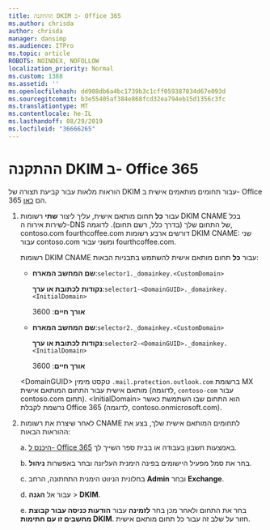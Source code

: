 ```yaml
---
title: ההתקנה DKIM ב- Office 365
ms.author: chrisda
author: chrisda
manager: dansimp
ms.audience: ITPro
ms.topic: article
ROBOTS: NOINDEX, NOFOLLOW
localization_priority: Normal
ms.custom: 1388
ms.assetid: ''
ms.openlocfilehash: dd908db6a4bc1739b3c1cff059387034d67e093d
ms.sourcegitcommit: b3e55405af384e868fcd32ea794eb15d1356c3fc
ms.translationtype: MT
ms.contentlocale: he-IL
ms.lasthandoff: 08/29/2019
ms.locfileid: "36666265"
---
```

# <a name="setup-dkim-in-office-365"></a>ההתקנה DKIM ב- Office 365

הוראות מלאות עבור קביעת תצורה של DKIM עבור תחומים מותאמים אישית ב- Office 365 הם [כאן](https://docs.microsoft.com/office365/SecurityCompliance/use-dkim-to-validate-outbound-email#what-you-need-to-do-to-manually-set-up-dkim-in-office-365).

1. עבור **כל** תחום מותאם אישית, עליך ליצור **שתי** רשומות DKIM CNAME בכל לשירות אירוח ה-DNS של התחום שלך (בדרך כלל, רשם תחום). לדוגמה, contoso.com fourthcoffee.com דורשים ארבע רשומות DKIM CNAME: שני עבור contoso.com ומשני עבור fourthcoffee.com.

   רשומות DKIM CNAME עבור **כל** תחום מותאם אישית להשתמש בתבניות הבאות:

   - **שם המחשב המארח**:`selector1._domainkey.<CustomDomain>`

     **נקודות לכתובת או ערך**:`selector1-<DomainGUID>._domainkey.<InitialDomain>`

     **אורך חיים**: 3600

   - **שם המחשב המארח**:`selector2._domainkey.<CustomDomain>`

     **נקודות לכתובת או ערך**:`selector2-<DomainGUID>._domainkey.<InitialDomain>`

     **אורך חיים**: 3600

   \<DomainGUID\> טקסט מימין `.mail.protection.outlook.com` ברשומת MX מותאם אישית עבור התחום המותאם אישית (לדוגמה, `contoso-com` עבור contoso.com תחום). \<InitialDomain\> הוא התחום שבו השתמשת כאשר נרשמת לקבלת Office 365 (לדוגמה, contoso.onmicrosoft.com).

2. לאחר שיצרת את רשומות CNAME לתחומים המותאם אישית שלך, בצע את ההוראות הבאות:

   a. [היכנס ל- Office 365](https://support.office.microsoft.com/article/e9eb7d51-5430-4929-91ab-6157c5a050b4) באמצעות חשבון בעבודה או בבית ספר השייך לך.

   b. בחר את סמל מפעיל היישומים בפינה הימנית העליונה ובחר באפשרות **ניהול**.

   c. בחלונית הניווט הימנית התחתונה, הרחב **Admin** ובחר **Exchange**.

   d. עבור אל **הגנה** > **DKIM**.

   e. בחר את התחום ולאחר מכן בחר **לזמינה** עבור **הודעות כניסה עבור קבוצת מחשבים זו עם חתימות DKIM**. חזור על שלב זה עבור כל תחום מותאם אישית.
